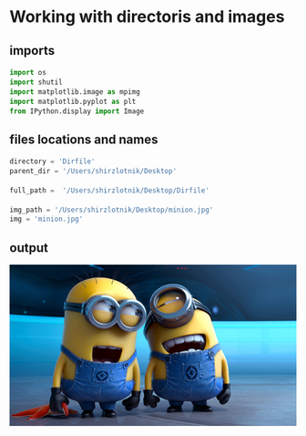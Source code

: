 # Working with directoris and images

## imports

```python
import os
import shutil
import matplotlib.image as mpimg
import matplotlib.pyplot as plt
from IPython.display import Image
```

## files locations and names

```python
directory = 'Dirfile'
parent_dir = '/Users/shirzlotnik/Desktop'

full_path =  '/Users/shirzlotnik/Desktop/Dirfile'

img_path = '/Users/shirzlotnik/Desktop/minion.jpg'
img = 'minion.jpg'
```

## output

![minions image](https://github.com/shirzlotnik/Working-With-directoris-and-images/blob/main/minion.jpg?raw=true)
